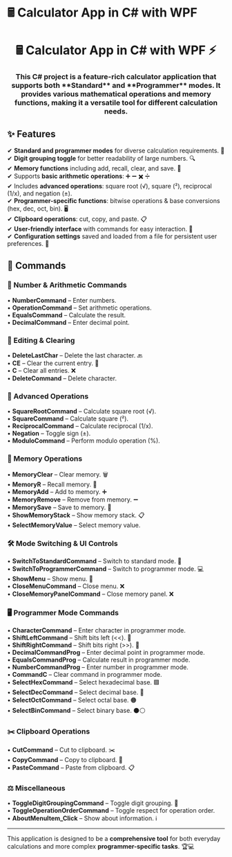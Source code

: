 # 🖩 Calculator App in C# with WPF  

<h1 align="center">🖩 Calculator App in C# with WPF ⚡</h1>  
<h3 align="center">  
This C# project is a feature-rich calculator application that supports both **Standard** and **Programmer** modes. It provides various mathematical operations and memory functions, making it a versatile tool for different calculation needs.  

## ✨ Features  
✔ **Standard and programmer modes** for diverse calculation requirements. 🔢  
✔ **Digit grouping toggle** for better readability of large numbers. 🔍  
✔ **Memory functions** including add, recall, clear, and save. 💾  
✔ Supports **basic arithmetic operations**: ➕ ➖ ✖️ ➗  
✔ Includes **advanced operations**: square root (√), square (²), reciprocal (1/x), and negation (±).  
✔ **Programmer-specific functions**: bitwise operations & base conversions (hex, dec, oct, bin). 🖥️  
✔ **Clipboard operations**: cut, copy, and paste. 📋  
✔ **User-friendly interface** with commands for easy interaction. 🎨  
✔ **Configuration settings** saved and loaded from a file for persistent user preferences. 💾  

## 🎯 Commands  

### 🔢 Number & Arithmetic Commands  
• **NumberCommand** – Enter numbers.  
• **OperationCommand** – Set arithmetic operations.  
• **EqualsCommand** – Calculate the result.  
• **DecimalCommand** – Enter decimal point.  

### 🔄 Editing & Clearing  
• **DeleteLastChar** – Delete the last character. 🔙  
• **CE** – Clear the current entry. 🔄  
• **C** – Clear all entries. ❌  
• **DeleteCommand** – Delete character.  

### 🔢 Advanced Operations  
• **SquareRootCommand** – Calculate square root (√).  
• **SquareCommand** – Calculate square (²).  
• **ReciprocalCommand** – Calculate reciprocal (1/x).  
• **Negation** – Toggle sign (±).  
• **ModuloCommand** – Perform modulo operation (%).  

### 🧠 Memory Operations  
• **MemoryClear** – Clear memory. 🗑️  
• **MemoryR** – Recall memory. 🔄  
• **MemoryAdd** – Add to memory. ➕  
• **MemoryRemove** – Remove from memory. ➖  
• **MemorySave** – Save to memory. 💾  
• **ShowMemoryStack** – Show memory stack. 📋  
• **SelectMemoryValue** – Select memory value.  

### 🛠️ Mode Switching & UI Controls  
• **SwitchToStandardCommand** – Switch to standard mode. 🔢  
• **SwitchToProgrammerCommand** – Switch to programmer mode. 💻  
• **ShowMenu** – Show menu. 📜  
• **CloseMenuCommand** – Close menu. ❌  
• **CloseMemoryPanelCommand** – Close memory panel. ❌  

### 🖥️ Programmer Mode Commands  
• **CharacterCommand** – Enter character in programmer mode.  
• **ShiftLeftCommand** – Shift bits left (<<). 🔀  
• **ShiftRightCommand** – Shift bits right (>>). 🔀  
• **DecimalCommandProg** – Enter decimal point in programmer mode.  
• **EqualsCommandProg** – Calculate result in programmer mode.  
• **NumberCommandProg** – Enter number in programmer mode.  
• **CommandC** – Clear command in programmer mode.  
• **SelectHexCommand** – Select hexadecimal base. 🟪  
• **SelectDecCommand** – Select decimal base. 🔢  
• **SelectOctCommand** – Select octal base. 🟠  
• **SelectBinCommand** – Select binary base. ⚫⚪  

### ✂️ Clipboard Operations  
• **CutCommand** – Cut to clipboard. ✂️  
• **CopyCommand** – Copy to clipboard. 📄  
• **PasteCommand** – Paste from clipboard. 📋  

### ⚖️ Miscellaneous  
• **ToggleDigitGroupingCommand** – Toggle digit grouping. 🔢  
• **ToggleOperationOrderCommand** – Toggle respect for operation order.  
• **AboutMenuItem_Click** – Show about information. ℹ️  

---

This application is designed to be a **comprehensive tool** for both everyday calculations and more complex **programmer-specific tasks**. 🏆💻  
